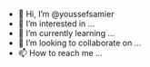 - 👋 Hi, I’m @youssefsamier
- 👀 I’m interested in ...
- 🌱 I’m currently learning ...
- 💞️ I’m looking to collaborate on ...
- 📫 How to reach me ...

<!---
youssefsamier/youssefsamier is a ✨ special ✨ repository because its `README.md` (this file) appears on your GitHub profile.
You can click the Preview link to take a look at your changes.
--->
